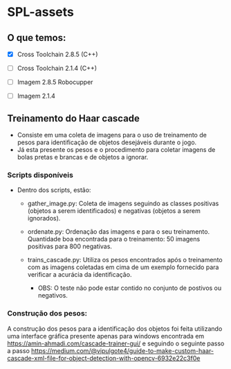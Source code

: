 # SPL-assets
## O que temos:
- [X] Cross Toolchain 2.8.5 (C++)
- [ ] Cross Toolchain 2.1.4 (C++)
- [ ] Imagem 2.8.5 Robocupper
- [ ] Imagem 2.1.4


## Treinamento do Haar cascade
- Consiste em uma coleta de imagens para o uso de treinamento de pesos para identificação de objetos desejáveis durante o jogo.
- Já esta presente os pesos e o procedimento para coletar imagens de bolas pretas e brancas e de objetos a ignorar.

### Scripts disponíveis

- Dentro dos scripts, estão:
    - gather_image.py: Coleta de imagens seguindo as classes positivas (objetos a serem identificados) e negativas (objetos a serem ignorados).
    - ordenate.py: Ordenação das imagens e para o seu treinamento.
    Quantidade boa encontrada para o treinamento: 50 imagens positivas para 800 negativas.

    - trains_cascade.py: Utiliza os pesos encontrados após o treinamento com as imagens coletadas em cima de um exemplo fornecido para verificar a acurácia da identificação.
        - OBS: O teste não pode estar contido no conjunto de postivos ou negativos.

### Construção dos pesos:

A construção dos pesos para a identificação dos objetos foi feita utilizando uma interface gráfica presente apenas para windows encontrada em https://amin-ahmadi.com/cascade-trainer-gui/ e seguindo o seguinte passo a passo https://medium.com/@vipulgote4/guide-to-make-custom-haar-cascade-xml-file-for-object-detection-with-opencv-6932e22c3f0e
